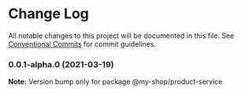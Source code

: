 # Change Log

All notable changes to this project will be documented in this file.
See [Conventional Commits](https://conventionalcommits.org) for commit guidelines.

### 0.0.1-alpha.0 (2021-03-19)

**Note:** Version bump only for package @my-shop/product-service
